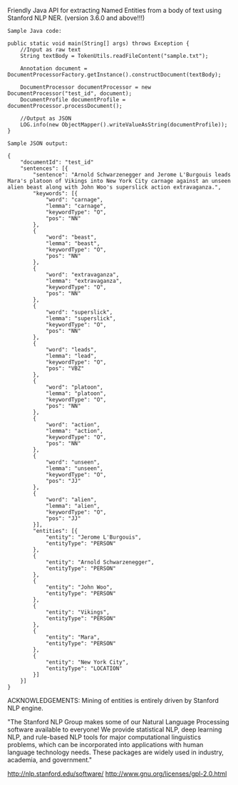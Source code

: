 Friendly Java API for extracting Named Entities from a body of text using Stanford NLP NER. (version 3.6.0 and above!!!)

	Sample Java code:
	
	public static void main(String[] args) throws Exception {	
		//Input as raw text
		String textBody = TokenUtils.readFileContent("sample.txt");	
		
		Annotation document = DocumentProcessorFactory.getInstance().constructDocument(textBody);
		
		DocumentProcessor documentProcessor = new DocumentProcessor("test_id", document);
		DocumentProfile documentProfile = documentProcessor.processDocument();	
		
		//Output as JSON
		LOG.info(new ObjectMapper().writeValueAsString(documentProfile));
	}
	
	Sample JSON output:
	
	{
		"documentId": "test_id"
		"sentences": [{
			"sentence": "Arnold Schwarzenegger and Jerome L'Burgouis leads Mara's platoon of Vikings into New York City carnage against an unseen alien beast along with John Woo's superslick action extravaganza.",
			"keywords": [{
				"word": "carnage",
				"lemma": "carnage",
				"keywordType": "O",
				"pos": "NN"
			},
			{
				"word": "beast",
				"lemma": "beast",
				"keywordType": "O",
				"pos": "NN"
			},
			{
				"word": "extravaganza",
				"lemma": "extravaganza",
				"keywordType": "O",
				"pos": "NN"
			},
			{
				"word": "superslick",
				"lemma": "superslick",
				"keywordType": "O",
				"pos": "NN"
			},
			{
				"word": "leads",
				"lemma": "lead",
				"keywordType": "O",
				"pos": "VBZ"
			},
			{
				"word": "platoon",
				"lemma": "platoon",
				"keywordType": "O",
				"pos": "NN"
			},
			{
				"word": "action",
				"lemma": "action",
				"keywordType": "O",
				"pos": "NN"
			},
			{
				"word": "unseen",
				"lemma": "unseen",
				"keywordType": "O",
				"pos": "JJ"
			},
			{
				"word": "alien",
				"lemma": "alien",
				"keywordType": "O",
				"pos": "JJ"
			}],
			"entities": [{
				"entity": "Jerome L'Burgouis",
				"entityType": "PERSON"
			},
			{
				"entity": "Arnold Schwarzenegger",
				"entityType": "PERSON"
			},
			{
				"entity": "John Woo",
				"entityType": "PERSON"
			},
			{
				"entity": "Vikings",
				"entityType": "PERSON"
			},
			{
				"entity": "Mara",
				"entityType": "PERSON"
			},
			{
				"entity": "New York City",
				"entityType": "LOCATION"
			}]
		}]	
	}

ACKNOWLEDGEMENTS:
Mining of entities is entirely driven by Stanford NLP engine.

"The Stanford NLP Group makes some of our Natural Language Processing software available to everyone! 
We provide statistical NLP, deep learning NLP, and rule-based NLP tools for major computational linguistics problems, 
which can be incorporated into applications with human language technology needs. These packages are widely used in industry, 
academia, and government."

http://nlp.stanford.edu/software/
http://www.gnu.org/licenses/gpl-2.0.html
